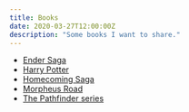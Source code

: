 ```yaml
---
title: Books
date: 2020-03-27T12:00:00Z
description: "Some books I want to share."
---
```


- [Ender Saga](https://en.wikipedia.org/wiki/Ender%27s_Game_(novel_series))
- [Harry Potter](https://en.wikipedia.org/wiki/Harry_Potter)
- [Homecoming Saga](https://en.wikipedia.org/wiki/Homecoming_Saga)
- [Morpheus Road](https://en.wikipedia.org/wiki/Morpheus_Road)
- [The Pathfinder series](https://en.wikipedia.org/wiki/The_Pathfinder_series)
